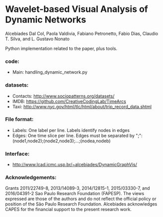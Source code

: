 # Wavelet-based Visual Analysis of Dynamic Networks

Alcebiades Dal Col, Paola Valdivia, Fabiano Petronetto, Fabio Dias, Claudio T. Silva, and L. Gustavo Nonato


Python implementation related to the paper, plus tools.


### code:

- Main: handling_dynamic_network.py

### datasets:

- Contacts: http://www.sociopatterns.org/datasets/
- IMDB: https://github.com/CreativeCodingLab/TimeArcs
- Taxi: http://www.nyc.gov/html/tlc/html/about/trip_record_data.shtml


### File format:

- Labels: One label per line. Labels identify nodes in edges
- Edges: One time slice per line. Edges must be separated by ";": (node1,node2);(node2,node3);...;(nodea,nodeb)

### Interface:

- http://www.lcad.icmc.usp.br/~alcebiades/DynamicGraphVis/

### Acknowledgements:

Grants 2011/22749-8, 2013/14089-3, 2014/12815-1, 2015/03330-7, and 2016/04391-2 Sao Paulo Research Foundation (FAPESP). The views expressed are those of the authors and do not reflect the official policy or position of the São Paulo Research Foundation. Alcebiades acknowledges CAPES for the financial support to the present research work.
